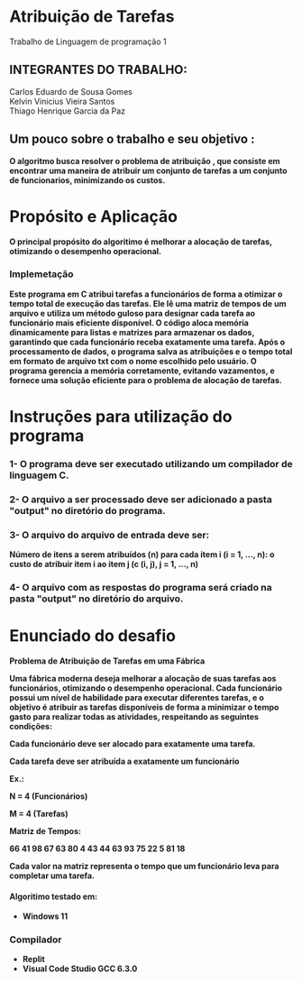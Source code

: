 # Atribuição de Tarefas
Trabalho de Linguagem de programação 1
## INTEGRANTES DO TRABALHO:
Carlos Eduardo de Sousa Gomes<br>
Kelvin Vinicius Vieira Santos<br>
Thiago Henrique Garcia da Paz<br>
## Um pouco sobre o trabalho e seu objetivo <b>:

O algoritmo busca resolver o problema de atribuição , que consiste em encontrar uma maneira de atribuir um conjunto de tarefas a um conjunto de funcionarios, minimizando os custos.

# Propósito e Aplicação

O principal propósito do algoritimo é melhorar a alocação de tarefas, otimizando o desempenho operacional. 

### Implemetação 
Este programa em C atribui tarefas a funcionários de forma a otimizar o tempo total de execução das tarefas. Ele lê uma matriz de tempos de um arquivo e utiliza um método guloso para designar cada tarefa ao funcionário mais eficiente disponível. O código aloca memória dinamicamente para listas e matrizes para armazenar os dados, garantindo que cada funcionário receba exatamente uma tarefa. Após o processamento de dados, o programa salva as atribuições e o tempo total em formato de arquivo txt com o nome escolhido pelo usuário. O programa gerencia a memória corretamente, evitando vazamentos, e fornece uma solução eficiente para o problema de alocação de tarefas.

# Instruções para utilização do programa
### 1- O programa deve ser executado utilizando um compilador de linguagem C.
### 2- O arquivo a ser processado deve ser adicionado a pasta "output" no diretório do programa.
### 3- O arquivo do arquivo de entrada deve ser:

Número de itens a serem atribuídos (n)
para cada item i (i = 1, ..., n):
o custo de atribuir item i ao item j (c (i, j), j = 1, ..., n)

### 4- O arquivo com as respostas do programa será criado na pasta "output" no diretório do arquivo.

# Enunciado do desafio

Problema de Atribuição de Tarefas em uma Fábrica<br>

Uma fábrica moderna deseja melhorar a alocação de suas tarefas aos funcionários, otimizando o desempenho operacional. Cada funcionário possui um nível de habilidade para executar diferentes tarefas, e o objetivo é atribuir as tarefas disponíveis de forma a minimizar o tempo gasto para realizar todas as atividades, respeitando as seguintes condições:

Cada funcionário deve ser alocado para exatamente uma tarefa.

Cada tarefa deve ser atribuída a exatamente um funcionário


Ex.:

N = 4 (Funcionários)

M = 4 (Tarefas)

Matriz de Tempos:

66 41 98 67
63 80 4 43
44 63 93 75
22 5 81 18


Cada valor na matriz representa o tempo que um funcionário leva para completar uma tarefa.

#### Algoritimo testado em:
- Windows 11<b>
### Compilador 
- Replit
- Visual Code Studio GCC 6.3.0







